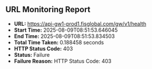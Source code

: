 ## URL Monitoring Report

- **URL:** https://api-gw1-prod1.fisglobal.com/gw/v1/health
- **Start Time:** 2025-08-09T08:51:53.646045
- **End Time:** 2025-08-09T08:51:53.834503
- **Total Time Taken:** 0.188458 seconds
- **HTTP Status Code:** 403
- **Status:** Failure
- **Failure Reason:** HTTP Status Code: 403
